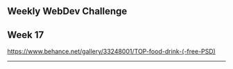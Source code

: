 ## Weekly WebDev Challenge
## Week 17
https://www.behance.net/gallery/33248001/TOP-food-drink-(-free-PSD)
***
